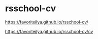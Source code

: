 # rsschool-cv


https://favoriteilya.github.io/rsschool-cv/

https://favoriteilya.github.io/rsschool-cv/cv

